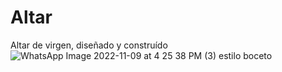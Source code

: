 # Altar
Altar de virgen, diseñado y construído
![WhatsApp Image 2022-11-09 at 4 25 38 PM (3)](https://user-images.githubusercontent.com/126524513/221701218-d0f7e26b-c1b1-4854-94f1-56e51ea4224a.jpeg)
estilo boceto
